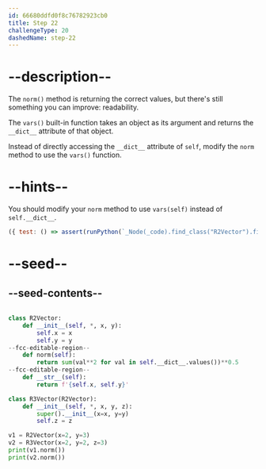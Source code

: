 ```yaml
---
id: 66680ddfd0f8c76782923cb0
title: Step 22
challengeType: 20
dashedName: step-22
---
```


# --description--

The `norm()` method is returning the correct values, but there's still something you can improve: readability. 

The `vars()` built-in function takes an object as its argument and returns the `__dict__` attribute of that object.

Instead of directly accessing the `__dict__` attribute of `self`, modify the `norm` method to use the `vars()` function.

# --hints--

You should modify your `norm` method to use `vars(self)` instead of `self.__dict__`.

```js
({ test: () => assert(runPython(`_Node(_code).find_class("R2Vector").find_function("norm").has_return("sum(val**2 for val in vars(self).values())**0.5")`)) })
```

# --seed--

## --seed-contents--

```py

class R2Vector:
    def __init__(self, *, x, y):
        self.x = x
        self.y = y
--fcc-editable-region--
    def norm(self):
        return sum(val**2 for val in self.__dict__.values())**0.5
--fcc-editable-region--
    def __str__(self):
        return f'{self.x, self.y}'

class R3Vector(R2Vector):
    def __init__(self, *, x, y, z):
        super().__init__(x=x, y=y)
        self.z = z

v1 = R2Vector(x=2, y=3)
v2 = R3Vector(x=2, y=2, z=3)
print(v1.norm())
print(v2.norm())

```
